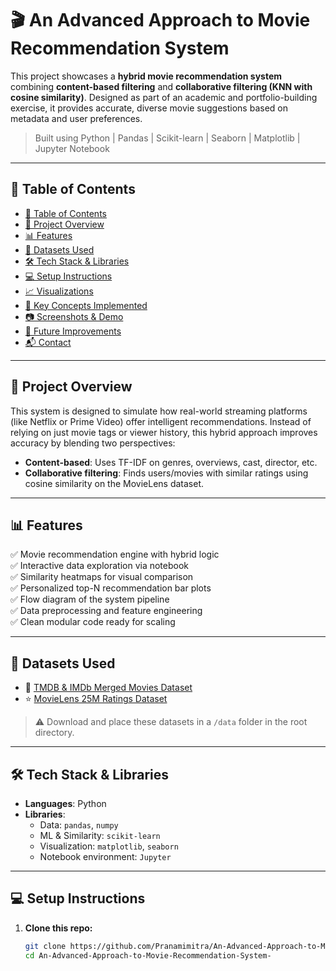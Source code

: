 # 🎬 An Advanced Approach to Movie Recommendation System

This project showcases a **hybrid movie recommendation system** combining **content-based filtering** and **collaborative filtering (KNN with cosine similarity)**. Designed as part of an academic and portfolio-building exercise, it provides accurate, diverse movie suggestions based on metadata and user preferences.

> Built using Python | Pandas | Scikit-learn | Seaborn | Matplotlib | Jupyter Notebook

---

## 📌 Table of Contents

- [📌 Table of Contents](#-table-of-contents)
- [🚀 Project Overview](#-project-overview)
- [📊 Features](#-features)
- [📂 Datasets Used](#-datasets-used)
- [🛠️ Tech Stack & Libraries](#️-tech-stack--libraries)
- [💻 Setup Instructions](#-setup-instructions)
- [📈 Visualizations](#-visualizations)
- [🔎 Key Concepts Implemented](#-key-concepts-implemented)
- [📷 Screenshots & Demo](#-screenshots--demo)
- [🧠 Future Improvements](#-future-improvements)
- [📬 Contact](#-contact)

---

## 🚀 Project Overview

This system is designed to simulate how real-world streaming platforms (like Netflix or Prime Video) offer intelligent recommendations. Instead of relying on just movie tags or viewer history, this hybrid approach improves accuracy by blending two perspectives:

- **Content-based**: Uses TF-IDF on genres, overviews, cast, director, etc.
- **Collaborative filtering**: Finds users/movies with similar ratings using cosine similarity on the MovieLens dataset.

---

## 📊 Features

✅ Movie recommendation engine with hybrid logic  
✅ Interactive data exploration via notebook  
✅ Similarity heatmaps for visual comparison  
✅ Personalized top-N recommendation bar plots  
✅ Flow diagram of the system pipeline  
✅ Data preprocessing and feature engineering  
✅ Clean modular code ready for scaling

---

## 📂 Datasets Used

- 🎥 [TMDB & IMDb Merged Movies Dataset](https://www.kaggle.com/datasets/ggtejas/tmdb-imdb-merged-movies-dataset)  
- ⭐ [MovieLens 25M Ratings Dataset](https://www.kaggle.com/datasets/garymk/movielens-25m-dataset)

> ⚠️ Download and place these datasets in a `/data` folder in the root directory.

---

## 🛠️ Tech Stack & Libraries

- **Languages**: Python  
- **Libraries**:  
  - Data: `pandas`, `numpy`
  - ML & Similarity: `scikit-learn`
  - Visualization: `matplotlib`, `seaborn`
  - Notebook environment: `Jupyter`

---

## 💻 Setup Instructions

1. **Clone this repo:**

   ```bash
   git clone https://github.com/Pranamimitra/An-Advanced-Approach-to-Movie-Recommendation-System-.git
   cd An-Advanced-Approach-to-Movie-Recommendation-System-
